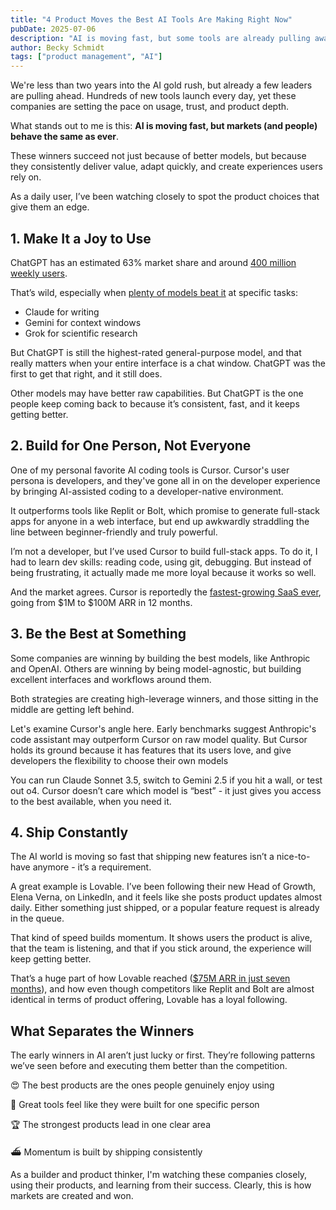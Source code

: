 ```yaml
---
title: "4 Product Moves the Best AI Tools Are Making Right Now"
pubDate: 2025-07-06
description: "AI is moving fast, but some tools are already pulling away from the pack. Here’s what they’re doing right."
author: Becky Schmidt
tags: ["product management", "AI"]
---
```


We're less than two years into the AI gold rush, but already a few leaders are pulling ahead. Hundreds of new tools launch every day, yet these companies are setting the pace on usage, trust, and product depth.

What stands out to me is this: **AI is moving fast, but markets (and people) behave the same as ever**.

These winners succeed not just because of better models, but because they consistently deliver value, adapt quickly, and create experiences users rely on.

As a daily user, I’ve been watching closely to spot the product choices that give them an edge.

## 1. Make It a Joy to Use

ChatGPT has an estimated 63% market share and around [400 million weekly users](https://backlinko.com/chatgpt-stats).

That’s wild, especially when [plenty of models beat it](https://collabnix.com/comparing-top-ai-models-in-2025-claude-grok-gpt-llama-gemini-and-deepseek-the-ultimate-guide/) at specific tasks:

- Claude for writing  
- Gemini for context windows 
- Grok for scientific research

But ChatGPT is still the highest-rated general-purpose model, and that really matters when your entire interface is a chat window. ChatGPT was the first to get that right, and it still does.

Other models may have better raw capabilities. But ChatGPT is the one people keep coming back to because it’s consistent, fast, and it keeps getting better.

## 2. Build for One Person, Not Everyone

One of my personal favorite AI coding tools is Cursor. Cursor's user persona is developers, and they've gone all in on the developer experience by bringing AI-assisted coding to a developer-native environment.

It outperforms tools like Replit or Bolt, which promise to generate full-stack apps for anyone in a web interface, but end up awkwardly straddling the line between beginner-friendly and truly powerful.

I’m not a developer, but I’ve used Cursor to build full-stack apps. To do it, I had to learn dev skills: reading code, using git, debugging. But instead of being frustrating, it actually made me more loyal because it works so well.

And the market agrees. Cursor is reportedly the [fastest-growing SaaS ever](https://www.entrepreneur.com/business-news/why-ai-startup-anysphere-is-the-fastest-growing-startup-ever/492908), going from $1M to $100M ARR in 12 months.

## 3. Be the Best at Something

Some companies are winning by building the best models, like Anthropic and OpenAI. Others are winning by being model-agnostic, but building excellent interfaces and workflows around them.

Both strategies are creating high-leverage winners, and those sitting in the middle are getting left behind.

Let's examine Cursor's angle here. Early benchmarks suggest Anthropic's code assistant may outperform Cursor on raw model quality. But Cursor holds its ground because it has features that its users love, and give developers the flexibility to choose their own models

You can run Claude Sonnet 3.5, switch to Gemini 2.5 if you hit a wall, or test out o4. Cursor doesn’t care which model is “best” - it just gives you access to the best available, when you need it.

## 4. Ship Constantly

The AI world is moving so fast that shipping new features isn’t a nice-to-have anymore - it’s a requirement.

A great example is Lovable. I’ve been following their new Head of Growth, Elena Verna, on LinkedIn, and it feels like she posts product updates almost daily. Either something just shipped, or a popular feature request is already in the queue.

That kind of speed builds momentum. It shows users the product is alive, that the team is listening, and that if you stick around, the experience will keep getting better.

That’s a huge part of how Lovable reached ([$75M ARR in just seven months](https://twitter.com/elena_verna/status/1803131222114162892)), and how even though competitors like Replit and Bolt are almost identical in terms of product offering, Lovable has a loyal following.

## What Separates the Winners

The early winners in AI aren’t just lucky or first. They’re following patterns we’ve seen before and executing them better than the competition.

😍 The best products are the ones people genuinely enjoy using

👤 Great tools feel like they were built for one specific person

🏆 The strongest products lead in one clear area

⛴ Momentum is built by shipping consistently

As a builder and product thinker, I'm watching these companies closely, using their products, and learning from their success. Clearly, this is how markets are created and won.